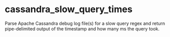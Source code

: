 # cassandra_slow_query_times
Parse Apache Cassandra debug log file(s) for a slow query regex and return pipe-delimited output of the timestamp and how many ms the query took.
